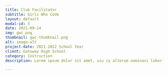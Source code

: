 ```yaml
---
title: Club Facilitator
subtitle: Girls Who Code
layout: default
modal-id: 5
date: 2021-09-14
img: gwc.png
thumbnail: gwc-thumbnail.png
alt: image-alt
project-date: 2021-2022 School Year
client: Gateway High School
category: Instruction
description: Lorem ipsum dolor sit amet, usu cu alterum nominavi lobortis. At duo novum diceret. Tantas apeirian vix et, usu sanctus postulant inciderint ut, populo diceret necessitatibus in vim. Cu eum dicam feugiat noluisse.

---
```

